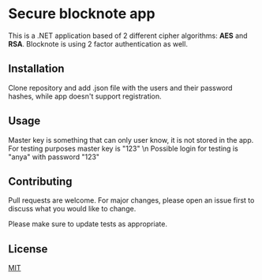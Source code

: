 # Secure blocknote app

This is a .NET application based of 2 different cipher algorithms: **AES** and **RSA**.
Blocknote is using 2 factor authentication as well.

## Installation

Clone repository and add .json file with the users and their password hashes, while app doesn't support registration.

## Usage

Master key is something that can only user know, it is not stored in the app. For testing purposes master key is "123" \n
Possible login for testing is "anya" with password "123"

## Contributing
Pull requests are welcome. For major changes, please open an issue first to discuss what you would like to change.

Please make sure to update tests as appropriate.

## License
[MIT](https://choosealicense.com/licenses/mit/)
